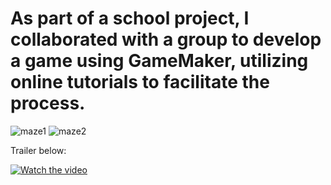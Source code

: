 # As part of a school project, I collaborated with a group to develop a game using GameMaker, utilizing online tutorials to facilitate the process.

![maze1](https://github.com/Deniz278/GameSprint/assets/130264031/2370d724-8208-49dc-b649-31b530ff509a)
![maze2](https://github.com/Deniz278/GameSprint/assets/130264031/4d1d3c08-a56d-4e35-917d-9ed269b23593)

Trailer below:

[![Watch the video](https://img.youtube.com/vi/qj6qnebe8sU/maxresdefault.jpg)](https://youtu.be/qj6qnebe8sU)
